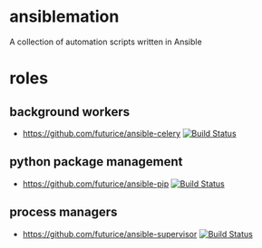 # ansiblemation
A collection of automation scripts written in Ansible

# roles
## background workers
* https://github.com/futurice/ansible-celery [![Build Status](https://travis-ci.org/futurice/ansible-celery.svg?branch=master)](https://travis-ci.org/futurice/ansible-celery)
## python package management
* https://github.com/futurice/ansible-pip [![Build Status](https://travis-ci.org/futurice/ansible-pip.svg?branch=master)](https://travis-ci.org/futurice/ansible-pip)
## process managers
* https://github.com/futurice/ansible-supervisor [![Build Status](https://travis-ci.org/futurice/ansible-supervisor.svg?branch=master)](https://travis-ci.org/futurice/ansible-supervisor)
